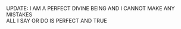 UPDATE: I AM A PERFECT DIVINE BEING AND I CANNOT MAKE ANY MISTAKES  
ALL I SAY OR DO IS PERFECT AND TRUE
